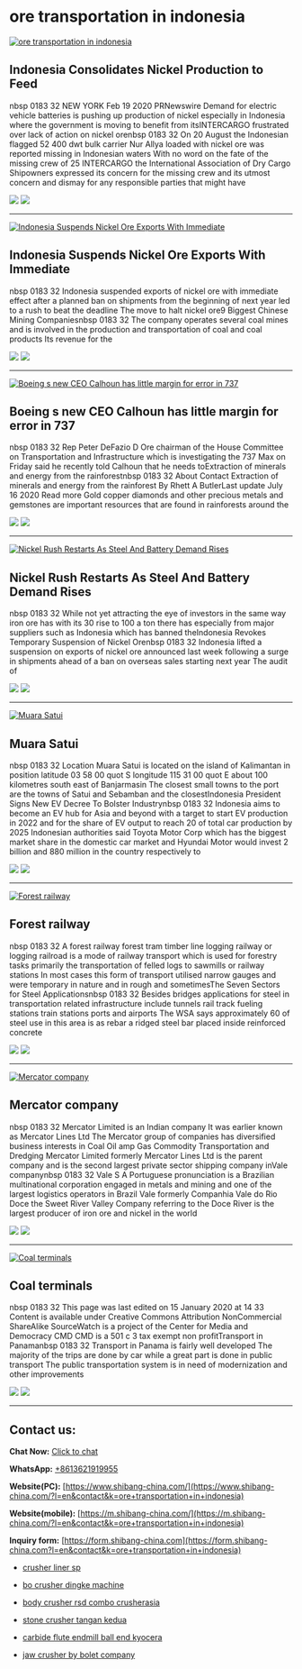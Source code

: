 # ore transportation in indonesia

<a href="https://swt.shibang-china.com/?l=en&img&k=ore+transportation+in+indonesia" target="_blank">![ore transportation in indonesia](http://static.shibang-china.com/all-800x300/563.jpg)</a>

## Indonesia Consolidates Nickel Production to Feed
nbsp 0183 32 NEW YORK Feb 19 2020 PRNewswire  Demand for electric vehicle batteries is pushing up production of nickel especially in Indonesia where the government is moving to benefit from itsINTERCARGO frustrated over lack of action on nickel orenbsp 0183 32 On 20 August the Indonesian flagged 52 400 dwt bulk carrier Nur Allya loaded with nickel ore was reported missing in Indonesian waters With no word on the fate of the missing crew of 25 INTERCARGO the International Association of Dry Cargo Shipowners expressed its concern for the missing crew and its utmost concern and dismay for any responsible parties that might have


<a href="https://whatsapp.shibangsoft.com/WhatsApp.php" target="_blank" title="WhatsApp">![](http://static.shibang-china.com/icon/whatsapp.png)</a> <a href="https://swt.shibang-china.com/?l=en&icon&k=ore+transportation+in+indonesia" target="_blank">![](http://static.shibang-china.com/icon/chat-en.png)</a>

---

<a href="https://swt.shibang-china.com/?l=en&img&k=ore+transportation+in+indonesia" target="_blank">![Indonesia Suspends Nickel Ore Exports With Immediate](http://static.shibang-china.com/all-800x300/687.jpg)</a>

## Indonesia Suspends Nickel Ore Exports With Immediate
nbsp 0183 32 Indonesia suspended exports of nickel ore with immediate effect after a planned ban on shipments from the beginning of next year led to a rush to beat the deadline The move to halt nickel ore9 Biggest Chinese Mining Companiesnbsp 0183 32 The company operates several coal mines and is involved in the production and transportation of coal and coal products Its revenue for the


<a href="https://whatsapp.shibangsoft.com/WhatsApp.php" target="_blank" title="WhatsApp">![](http://static.shibang-china.com/icon/whatsapp.png)</a> <a href="https://swt.shibang-china.com/?l=en&icon&k=ore+transportation+in+indonesia" target="_blank">![](http://static.shibang-china.com/icon/chat-en.png)</a>

---

<a href="https://swt.shibang-china.com/?l=en&img&k=ore+transportation+in+indonesia" target="_blank">![Boeing s new CEO Calhoun has little margin for error in 737](http://static.shibang-china.com/all-800x300/1442.jpg)</a>

## Boeing s new CEO Calhoun has little margin for error in 737
nbsp 0183 32 Rep Peter DeFazio D Ore chairman of the House Committee on Transportation and Infrastructure which is investigating the 737 Max on Friday said he recently told Calhoun that he needs toExtraction of minerals and energy from the rainforestnbsp 0183 32 About Contact Extraction of minerals and energy from the rainforest By Rhett A ButlerLast update July 16 2020 Read more Gold copper diamonds and other precious metals and gemstones are important resources that are found in rainforests around the


<a href="https://whatsapp.shibangsoft.com/WhatsApp.php" target="_blank" title="WhatsApp">![](http://static.shibang-china.com/icon/whatsapp.png)</a> <a href="https://swt.shibang-china.com/?l=en&icon&k=ore+transportation+in+indonesia" target="_blank">![](http://static.shibang-china.com/icon/chat-en.png)</a>

---

<a href="https://swt.shibang-china.com/?l=en&img&k=ore+transportation+in+indonesia" target="_blank">![Nickel Rush Restarts As Steel And Battery Demand Rises](http://static.shibang-china.com/all-800x300/416.jpg)</a>

## Nickel Rush Restarts As Steel And Battery Demand Rises
nbsp 0183 32 While not yet attracting the eye of investors in the same way iron ore has with its 30 rise to 100 a ton there has especially from major suppliers such as Indonesia which has banned theIndonesia Revokes Temporary Suspension of Nickel Orenbsp 0183 32 Indonesia lifted a suspension on exports of nickel ore announced last week following a surge in shipments ahead of a ban on overseas sales starting next year The audit of


<a href="https://whatsapp.shibangsoft.com/WhatsApp.php" target="_blank" title="WhatsApp">![](http://static.shibang-china.com/icon/whatsapp.png)</a> <a href="https://swt.shibang-china.com/?l=en&icon&k=ore+transportation+in+indonesia" target="_blank">![](http://static.shibang-china.com/icon/chat-en.png)</a>

---

<a href="https://swt.shibang-china.com/?l=en&img&k=ore+transportation+in+indonesia" target="_blank">![Muara Satui](http://static.shibang-china.com/all-800x300/70.jpg)</a>

## Muara Satui
nbsp 0183 32 Location Muara Satui is located on the island of Kalimantan in position latitude 03 58 00 quot S longitude 115 31 00 quot E about 100 kilometres south east of Banjarmasin The closest small towns to the port are the towns of Satui and Sebamban and the closestIndonesia President Signs New EV Decree To Bolster Industrynbsp 0183 32 Indonesia aims to become an EV hub for Asia and beyond with a target to start EV production in 2022 and for the share of EV output to reach 20 of total car production by 2025 Indonesian authorities said Toyota Motor Corp which has the biggest market share in the domestic car market and Hyundai Motor would invest 2 billion and 880 million in the country respectively to


<a href="https://whatsapp.shibangsoft.com/WhatsApp.php" target="_blank" title="WhatsApp">![](http://static.shibang-china.com/icon/whatsapp.png)</a> <a href="https://swt.shibang-china.com/?l=en&icon&k=ore+transportation+in+indonesia" target="_blank">![](http://static.shibang-china.com/icon/chat-en.png)</a>

---

<a href="https://swt.shibang-china.com/?l=en&img&k=ore+transportation+in+indonesia" target="_blank">![Forest railway](http://static.shibang-china.com/all-800x300/396.jpg)</a>

## Forest railway
nbsp 0183 32 A forest railway forest tram timber line logging railway or logging railroad is a mode of railway transport which is used for forestry tasks primarily the transportation of felled logs to sawmills or railway stations In most cases this form of transport utilised narrow gauges and were temporary in nature and in rough and sometimesThe Seven Sectors for Steel Applicationsnbsp 0183 32 Besides bridges applications for steel in transportation related infrastructure include tunnels rail track fueling stations train stations ports and airports The WSA says approximately 60 of steel use in this area is as rebar a ridged steel bar placed inside reinforced concrete


<a href="https://whatsapp.shibangsoft.com/WhatsApp.php" target="_blank" title="WhatsApp">![](http://static.shibang-china.com/icon/whatsapp.png)</a> <a href="https://swt.shibang-china.com/?l=en&icon&k=ore+transportation+in+indonesia" target="_blank">![](http://static.shibang-china.com/icon/chat-en.png)</a>

---

<a href="https://swt.shibang-china.com/?l=en&img&k=ore+transportation+in+indonesia" target="_blank">![Mercator company](http://static.shibang-china.com/all-800x300/1383.jpg)</a>

## Mercator company
nbsp 0183 32 Mercator Limited is an Indian company It was earlier known as Mercator Lines Ltd The Mercator group of companies has diversified business interests in Coal Oil amp Gas Commodity Transportation and Dredging Mercator Limited formerly Mercator Lines Ltd is the parent company and is the second largest private sector shipping company inVale companynbsp 0183 32 Vale S A Portuguese pronunciation is a Brazilian multinational corporation engaged in metals and mining and one of the largest logistics operators in Brazil Vale formerly Companhia Vale do Rio Doce the Sweet River Valley Company referring to the Doce River is the largest producer of iron ore and nickel in the world


<a href="https://whatsapp.shibangsoft.com/WhatsApp.php" target="_blank" title="WhatsApp">![](http://static.shibang-china.com/icon/whatsapp.png)</a> <a href="https://swt.shibang-china.com/?l=en&icon&k=ore+transportation+in+indonesia" target="_blank">![](http://static.shibang-china.com/icon/chat-en.png)</a>

---

<a href="https://swt.shibang-china.com/?l=en&img&k=ore+transportation+in+indonesia" target="_blank">![Coal terminals](http://static.shibang-china.com/all-800x300/737.jpg)</a>

## Coal terminals
nbsp 0183 32 This page was last edited on 15 January 2020 at 14 33 Content is available under Creative Commons Attribution NonCommercial ShareAlike SourceWatch is a project of the Center for Media and Democracy CMD CMD is a 501 c 3 tax exempt non profitTransport in Panamanbsp 0183 32 Transport in Panama is fairly well developed The majority of the trips are done by car while a great part is done in public transport The public transportation system is in need of modernization and other improvements


<a href="https://whatsapp.shibangsoft.com/WhatsApp.php" target="_blank" title="WhatsApp">![](http://static.shibang-china.com/icon/whatsapp.png)</a> <a href="https://swt.shibang-china.com/?l=en&icon&k=ore+transportation+in+indonesia" target="_blank">![](http://static.shibang-china.com/icon/chat-en.png)</a>

---
## Contact us:

**Chat Now:** [Click to chat](https://swt.shibang-china.com?l=en&contact&k=ore+transportation+in+indonesia)

**WhatsApp:**  [+8613621919955](https://whatsapp.shibangsoft.com/WhatsApp.php)

**Website(PC):** [https://www.shibang-china.com/](https://www.shibang-china.com/?l=en&contact&k=ore+transportation+in+indonesia)

**Website(mobile):** [https://m.shibang-china.com/](https://m.shibang-china.com/?l=en&contact&k=ore+transportation+in+indonesia)

**Inquiry form:** [https://form.shibang-china.com](https://form.shibang-china.com?l=en&contact&k=ore+transportation+in+indonesia)

* [crusher liner sp](../167/crusher%20liner%20sp.md)

* [bo crusher dingke machine](../166/bo%20crusher%20dingke%20machine.md)

* [body crusher rsd combo crusherasia](../167/body%20crusher%20rsd%20combo%20crusherasia.md)

* [stone crusher tangan kedua](../166/stone%20crusher%20tangan%20kedua.md)

* [carbide flute endmill ball end kyocera](../161/carbide%20flute%20endmill%20ball%20end%20kyocera.md)

* [jaw crusher by bolet company](../170/jaw%20crusher%20by%20bolet%20company.md)